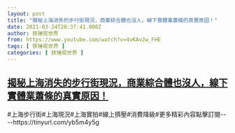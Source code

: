 ```yaml
---
layout: post
title: "揭秘上海消失的步行街現況，商業綜合體也沒人，線下實體業蕭條的真實原因！"
date: 2021-03-24T20:37:41.000Z
author: 铁锤观世界
from: https://www.youtube.com/watch?v=4vKAv2w_FHE
tags: [ 铁锤观世界 ]
categories: [ 铁锤观世界 ]
---
```

<!--1616618261000-->
[揭秘上海消失的步行街現況，商業綜合體也沒人，線下實體業蕭條的真實原因！](https://www.youtube.com/watch?v=4vKAv2w_FHE)
------

<div>
#上海步行街#上海現況#上海實拍#線上擠壓#消費降級#更多精彩內容點擊訂閱----https://tinyurl.com/yb5m4y5g
</div>
